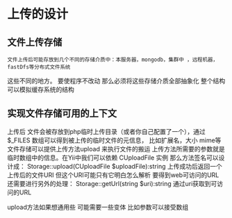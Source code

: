 上传的设计
=====================

文件上传存储
-----------------
    文件上传后可能存放到几个不同的存储介质中：本服务器，mongodb，集群中 ，远程机器，fastDfs等分布式文件系统
这些不同的地方。 要使程序不改动 那么必须将这些存储介质全部抽象化  整个结构可以模拟缓存系统的结构

实现文件存储可用的上下文
--------------------------
   上传后 文件会被存放到php临时上传目录（或者你自己配置了一个），通过$_FILES 数组可以得到被上传的临时文件的元信息，
   比如扩展名，大小 mime等
   文件存储可以提供上传方法upload  来执行文件的搬运 上传方法所需要的参数就是临时数组中的信息。在Yii中我们可以依赖
   CUploadFile 实例  那么方法签名可以设计成： Storage::upload(CUploadFile $uploadFile):string
   上传成功后返回一个上传后的文件URI  但这个URI可能只有它明白怎么解析 要得到web可访问的URL 还需要进行另外的处理：
   Storage::getUrl(string $uri):string 通过uri获取到可访问的URL

   upload方法如果想通用些 可能需要一些变体  比如参数可以接受数组